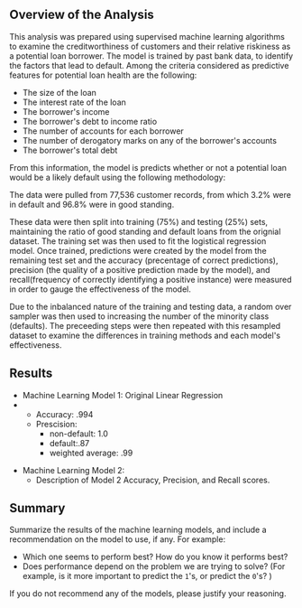 ## Overview of the Analysis

This analysis was prepared using supervised machine learning algorithms to examine the creditworthiness of customers and their relative riskiness as a potential loan borrower. The model is trained by past bank data, to identify the factors that lead to default. Among the criteria considered as predictive features for potential loan health are the following:

<ul>
    <li>The size of the loan</li>
    <li>The interest rate of the loan</li>
    <li>The borrower's income</li>
    <li>The borrower's debt to income ratio</li>
    <li>The number of accounts for each borrower</li>
    <li>The number of derogatory marks on any of the borrower's accounts</li>
    <li>The borrower's total debt</li>
</ul>

From this information, the model is predicts whether or not a potential loan would be a likely default using the following methodology: 

The data were pulled from 77,536 customer records, from which 3.2% were in default and 96.8% were in good standing. 

These data were then split into training (75%) and testing (25%) sets, maintaining the ratio of good standing and default loans from the orignial dataset. The training set was then used to fit the logistical regression model. Once trained, predictions were created by the model from the remaining test set and the accuracy (precentage of correct predictions), precision (the quality of a positive prediction made by the model), and recall(frequency of correctly identifying a positive instance) were measured in order to gauge the effectiveness of the model.  

Due to the inbalanced nature of the training and testing data, a random over sampler was then used to increasing the number of the minority class (defaults). The preceeding steps were then repeated with this resampled dataset to examine the differences in training methods and each model's effectiveness.

## Results

<ul> 
    <li>Machine Learning Model 1: Original Linear Regression</li>
    <li><ul>
        <li>Accuracy: .994</li>
        <li>Prescision: 
        <ul>
            <li>non-default: 1.0</li>
            <li>default:.87</li>
            <li>weighted average: .99</li>
        </ul>
        </li>
        </ul>
    </li>
</ul>



* Machine Learning Model 2:
  * Description of Model 2 Accuracy, Precision, and Recall scores.

## Summary

Summarize the results of the machine learning models, and include a recommendation on the model to use, if any. For example:
* Which one seems to perform best? How do you know it performs best?
* Does performance depend on the problem we are trying to solve? (For example, is it more important to predict the `1`'s, or predict the `0`'s? )

If you do not recommend any of the models, please justify your reasoning.
